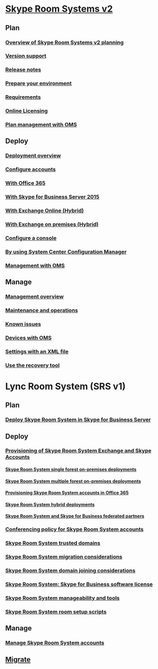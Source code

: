 # [Skype Room Systems v2](index.md)
## Plan
### [Overview of Skype Room Systems v2 planning](../plan-your-deployment/clients-and-devices/skype-room-systems-v2-0.md)
### [Version support](../plan-your-deployment/clients-and-devices/srs2-lifecycle-support.md)
### [Release notes](../plan-your-deployment/clients-and-devices/srs2-release-note.md)
### [Prepare your environment](../plan-your-deployment/clients-and-devices/srs-v2-prep.md)
### [Requirements](../plan-your-deployment/clients-and-devices/requirements.md)
### [Online Licensing](https://docs.microsoft.com/en-us/SkypeForBusiness/skype-for-business-and-microsoft-teams-add-on-licensing/license-options-based-on-your-plan/skype-room-systems-v2)
### [Plan management with OMS](../plan-your-deployment/clients-and-devices/oms-management.md)

## Deploy
### [Deployment overview](../deploy/deploy-clients/room-systems-v2.md)
### [Configure accounts](../deploy/deploy-clients/room-systems-v2-configure-accounts.md)
### [With Office 365](../deploy/deploy-clients/with-office-365.md)
### [With Skype for Business Server 2015](../deploy/deploy-clients/with-skype-for-business-server-2015.md)
### [With Exchange Online (Hybrid)](../deploy/deploy-clients/with-exchange-online.md)
### [With Exchange on premises (Hybrid)](../deploy/deploy-clients/with-exchange-on-premises.md)
### [Configure a console](../deploy/deploy-clients/console.md)
### [By using System Center Configuration Manager](../deploy/deploy-clients/room-systems-scale.md)
### [Management with OMS](../deploy/deploy-clients/with-oms.md)

## Manage
### [Management overview](../manage/skype-room-systems-v2/skype-room-systems-v2.md)
### [Maintenance and operations](../manage/skype-room-systems-v2/room-systems-v2-operations.md)
### [Known issues](../manage/skype-room-systems-v2/known-issues.md)
### [Devices with OMS](../manage/skype-room-systems-v2/oms.md)
### [Settings with an XML file](../manage/skype-room-systems-v2/xml-config-file.md)
### [Use the recovery tool](../manage/skype-room-systems-v2/recovery-tool.md)
# Lync Room System (SRS v1)
## Plan
### [Deploy Skype Room System in Skype for Business Server](../deploy/deploy-clients/deploy-skype-room-system.md)
## Deploy
### [Provisioning of Skype Room System Exchange and Skype Accounts](../deploy/deploy-clients/skype-room-system-exchange-and-skype-accounts.md)
#### [Skype Room System single forest on-premises deployments](../deploy/deploy-clients/single-forest-on-premises-deployments.md)
#### [Skype Room System multiple forest on-premises deployments](../deploy/deploy-clients/multiple-forest-on-premises-deployments.md)
#### [Provisioning Skype Room System accounts in Office 365](../deploy/deploy-clients/provisioning-skype-room-system-accounts-in-office-365.md)
#### [Skype Room System hybrid deployments](../deploy/deploy-clients/hybrid-deployments.md)
#### [Skype Room System and Skype for Business federated partners](../deploy/deploy-clients/room-system-and-federated-partners.md)
### [Conferencing policy for Skype Room System accounts](../deploy/deploy-clients/conferencing-policy.md)
### [Skype Room System trusted domains](../deploy/deploy-clients/trusted-domains.md)
### [Skype Room System migration considerations](../deploy/deploy-clients/migration-considerations.md)
### [Skype Room System domain joining considerations](../deploy/deploy-clients/domain-joining-considerations.md)
### [Skype Room System: Skype for Business software license](../deploy/deploy-clients/skype-for-business-software-liicense.md)
### [Skype Room System manageability and tools](../deploy/deploy-clients/manageability-and-tools.md)
### [Skype Room System room setup scripts](../deploy/deploy-clients/room-setup-scripts.md)
## Manage
### [Manage Skype Room System accounts](../deploy/deploy-clients/manage-skype-room-system-accounts.md)
## [Migrate](../deploy/deploy-clients/lrs-migration.md)
